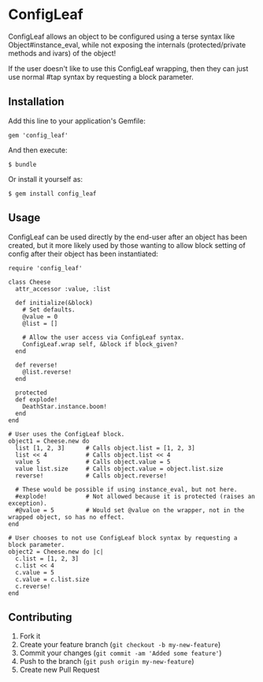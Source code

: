 ConfigLeaf
==========

ConfigLeaf allows an object to be configured using a terse syntax
like Object#instance_eval, while not exposing the internals 
(protected/private methods and ivars) of the object!

If the user doesn't like to use this ConfigLeaf wrapping, then they
can just use normal #tap syntax by requesting a block parameter.

Installation
------------

Add this line to your application's Gemfile:

    gem 'config_leaf'

And then execute:

    $ bundle

Or install it yourself as:

    $ gem install config_leaf

Usage
-----

ConfigLeaf can be used directly by the end-user after an object has been created,
but it more likely used by those wanting to allow block setting of config after
their object has been instantiated:

    require 'config_leaf'
    
    class Cheese
      attr_accessor :value, :list
      
      def initialize(&block)
        # Set defaults.
        @value = 0
        @list = []

        # Allow the user access via ConfigLeaf syntax.
        ConfigLeaf.wrap self, &block if block_given?
      end

      def reverse!
        @list.reverse!
      end
      
      protected
      def explode!
        DeathStar.instance.boom!
      end
    end

    # User uses the ConfigLeaf block.
    object1 = Cheese.new do
      list [1, 2, 3]      # Calls object.list = [1, 2, 3]
      list << 4           # Calls object.list << 4
      value 5             # Calls object.value = 5
      value list.size     # Calls object.value = object.list.size
      reverse!            # Calls object.reverse!
      
      # These would be possible if using instance_eval, but not here.
      #explode!           # Not allowed because it is protected (raises an exception).
      #@value = 5         # Would set @value on the wrapper, not in the wrapped object, so has no effect.
    end

    # User chooses to not use ConfigLeaf block syntax by requesting a block parameter.
    object2 = Cheese.new do |c|
      c.list = [1, 2, 3]
      c.list << 4
      c.value = 5
      c.value = c.list.size
      c.reverse!
    end

Contributing
------------

1. Fork it
2. Create your feature branch (`git checkout -b my-new-feature`)
3. Commit your changes (`git commit -am 'Added some feature'`)
4. Push to the branch (`git push origin my-new-feature`)
5. Create new Pull Request
